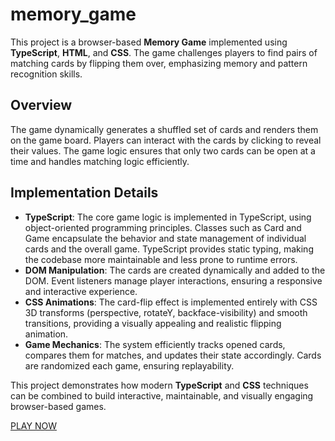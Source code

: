 # memory_game

This project is a browser-based **Memory Game** implemented using **TypeScript**, **HTML**, and **CSS**. The game challenges players to find pairs of matching cards by flipping them over, emphasizing memory and pattern recognition skills.

## Overview
The game dynamically generates a shuffled set of cards and renders them on the game board. Players can interact with the cards by clicking to reveal their values. The game logic ensures that only two cards can be open at a time and handles matching logic efficiently.

## Implementation Details
- **TypeScript**: The core game logic is implemented in TypeScript, using object-oriented programming principles. Classes such as Card and Game encapsulate the behavior and state management of individual cards and the overall game. TypeScript provides static typing, making the codebase more maintainable and less prone to runtime errors.
- **DOM Manipulation**: The cards are created dynamically and added to the DOM. Event listeners manage player interactions, ensuring a responsive and interactive experience.
- **CSS Animations**: The card-flip effect is implemented entirely with CSS 3D transforms (perspective, rotateY, backface-visibility) and smooth transitions, providing a visually appealing and realistic flipping animation.
- **Game Mechanics**: The system efficiently tracks opened cards, compares them for matches, and updates their state accordingly. Cards are randomized each game, ensuring replayability.

This project demonstrates how modern **TypeScript** and **CSS** techniques can be combined to build interactive, maintainable, and visually engaging browser-based games.

[PLAY NOW](https://dariakalenikova.github.io/memory_game/)
